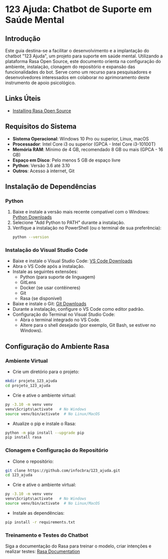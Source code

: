 # 123 Ajuda: Chatbot de Suporte em Saúde Mental

## Introdução

Este guia destina-se a facilitar o desenvolvimento e a implantação do chatbot "123 Ajuda", um projeto para suporte em saúde mental. Utilizando a plataforma Rasa Open Source, este documento orienta na configuração do ambiente, instalação, clonagem do repositório e expansão das funcionalidades do bot. Serve como um recurso para pesquisadores e desenvolvedores interessados em colaborar no aprimoramento deste instrumento de apoio psicológico.

## Links Úteis
- [Installing Rasa Open Source](https://rasa.com/docs/rasa/installation/)

## Requisitos do Sistema

- **Sistema Operacional**: Windows 10 Pro ou superior, Linux, macOS
- **Processador**: Intel Core i3 ou superior (GPCA - Intel Core i3-10100T)
- **Memória RAM**: Mínimo de 4 GB, recomendado 8 GB ou mais (GPCA - 16 GB)
- **Espaço em Disco**: Pelo menos 5 GB de espaço livre
- **Python**: Versão 3.6 até 3.10
- **Outros**: Acesso à internet, Git

## Instalação de Dependências

### Python
1. Baixe e instale a versão mais recente compatível com o Windows:
   [Python Downloads](https://www.python.org/downloads/)
2. Selecione "Add Python to PATH" durante a instalação.
3. Verifique a instalação no PowerShell (ou o terminal de sua preferência):
   ```bash
   python --version
   ```
### Instalação do Visual Studio Code
- Baixe e instale o Visual Studio Code: [VS Code Downloads](https://code.visualstudio.com/download)
- Abra o VS Code após a instalação.
- Instale as seguintes extensões:
  - Python (para suporte de linguagem)
  - GitLens
  - Docker (se usar contêineres)
  - Git
  - Rasa (se disponível)
- Baixe e instale o Git: [Git Downloads](https://git-scm.com/downloads)
- Durante a instalação, configure o VS Code como editor padrão.
- Configuração do Terminal no Visual Studio Code:
  - Abra o terminal integrado no VS Code.
  - Altere para o shell desejado (por exemplo, Git Bash, se estiver no Windows).


## Configuração do Ambiente Rasa
### Ambiente Virtual
- Crie um diretório para o projeto:
 ```bash
mkdir projeto_123_ajuda
cd projeto_123_ajuda
 ```
- Crie e ative o ambiente virtual:
```bash
py -3.10 -m venv venv
venv\Scripts\activate   # No Windows
source venv/bin/activate  # No Linux/MacOS
```
- Atualize o pip e instale o Rasa:
```bash
python -m pip install --upgrade pip
pip install rasa
```
### Clonagem e Configuração do Repositório
- Clone o repositório:
```bash
git clone https://github.com/infocbra/123_ajuda.git
cd 123_ajuda
```
- Crie e ative o ambiente virtual:
```bash
py -3.10 -m venv venv
venv\Scripts\activate   # No Windows
source venv/bin/activate  # No Linux/MacOS
```
- Instale as dependências:
```bash
pip install -r requirements.txt
```
### Treinamento e Testes do Chatbot
Siga a documentação do Rasa para treinar o modelo, criar intenções e realizar testes:
[Rasa Documentation](https://rasa.com/docs/rasa/)
